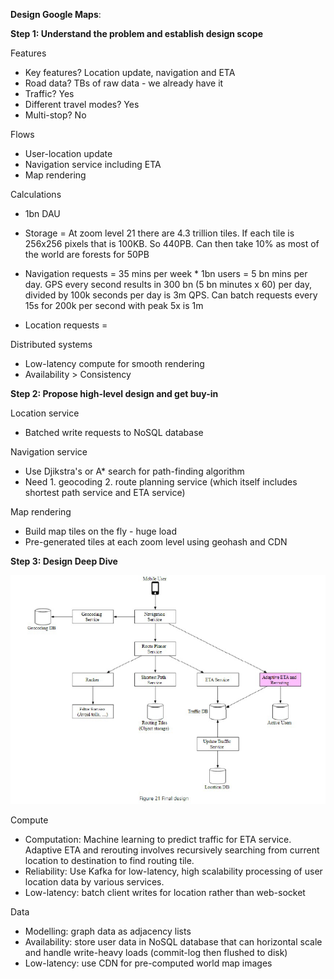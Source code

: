 **Design Google Maps**:

**Step 1: Understand the problem and establish design scope**

Features
* Key features? Location update, navigation and ETA
* Road data? TBs of raw data - we already have it
* Traffic? Yes
* Different travel modes? Yes
* Multi-stop? No

Flows
* User-location update
* Navigation service including ETA
* Map rendering

Calculations
* 1bn DAU
* Storage = At zoom level 21 there are 4.3 trillion tiles. If each tile is 256x256 pixels that is 100KB. So 440PB. Can then take 10% as most of the world are forests for 50PB
* Navigation requests = 35 mins per week * 1bn users = 5 bn mins per day. GPS every second results in 300 bn (5 bn minutes x 60) per day, divided by 100k seconds per day is 3m QPS. Can batch requests every 15s for 200k per second with peak 5x is 1m

* Location requests = 

Distributed systems
* Low-latency compute for smooth rendering
* Availability > Consistency

**Step 2: Propose high-level design and get buy-in**

Location service
* Batched write requests to NoSQL database

Navigation service
* Use Djikstra's or A* search for path-finding algorithm
* Need 1. geocoding 2. route planning service (which itself includes shortest path service and ETA service)

Map rendering
* Build map tiles on the fly - huge load
* Pre-generated tiles at each zoom level using geohash and CDN

**Step 3: Design Deep Dive**

![image info](./../../../images/google_maps.png)

Compute
* Computation: Machine learning to predict traffic for ETA service. Adaptive ETA and rerouting involves recursively searching from current location to destination to find routing tile.
* Reliability: Use Kafka for low-latency, high scalability processing of user location data by various services.
* Low-latency: batch client writes for location rather than web-socket

Data
* Modelling: graph data as adjacency lists
* Availability: store user data in NoSQL database that can horizontal scale and handle write-heavy loads (commit-log then flushed to disk)
* Low-latency: use CDN for pre-computed world map images
